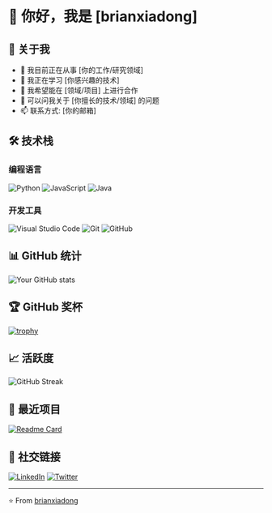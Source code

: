 # 👋 你好，我是 [brianxiadong]

## 🚀 关于我
- 🔭 我目前正在从事 [你的工作/研究领域]
- 🌱 我正在学习 [你感兴趣的技术]
- 👯 我希望能在 [领域/项目] 上进行合作
- 💬 可以问我关于 [你擅长的技术/领域] 的问题
- 📫 联系方式: [你的邮箱]

## 🛠 技术栈
### 编程语言
![Python](https://img.shields.io/badge/-Python-333333?style=flat&logo=python)
![JavaScript](https://img.shields.io/badge/-JavaScript-333333?style=flat&logo=javascript)
![Java](https://img.shields.io/badge/-Java-333333?style=flat&logo=Java)

### 开发工具
![Visual Studio Code](https://img.shields.io/badge/-Visual%20Studio%20Code-333333?style=flat&logo=visual-studio-code&logoColor=007ACC)
![Git](https://img.shields.io/badge/-Git-333333?style=flat&logo=git)
![GitHub](https://img.shields.io/badge/-GitHub-333333?style=flat&logo=github)

## 📊 GitHub 统计
![Your GitHub stats](https://github-readme-stats.vercel.app/api?username=你的用户名&show_icons=true&theme=radical)

## 🏆 GitHub 奖杯
[![trophy](https://github-profile-trophy.vercel.app/?username=brianxiadong&theme=onedark)](https://github.com/ryo-ma/github-profile-trophy)

## 📈 活跃度
![GitHub Streak](https://github-readme-streak-stats.herokuapp.com/?user=brianxiadong&theme=dark)

## 🎯 最近项目
[![Readme Card](https://github-readme-stats.vercel.app/api/pin/?username=brianxiadong&repo=spring-ai-alibaba)](https://github.com/你的用户名/你的项目名)

## 🤝 社交链接
[![LinkedIn](https://img.shields.io/badge/-LinkedIn-333333?style=flat&logo=linkedin)](你的LinkedIn链接)
[![Twitter](https://img.shields.io/badge/-Twitter-333333?style=flat&logo=twitter)](你的Twitter链接)

---
⭐️ From [brianxiadong](https://github.com/brianxiadong)
